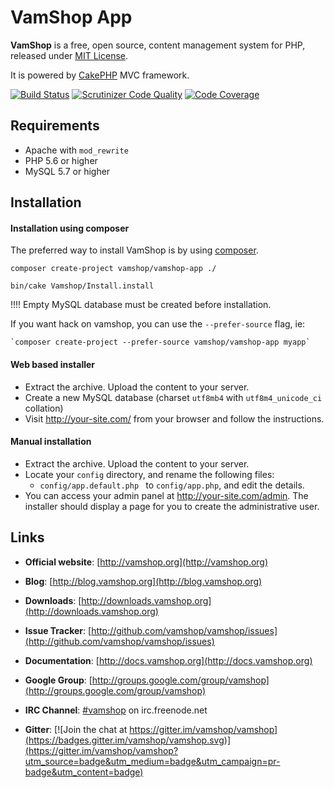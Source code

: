 # VamShop App

**VamShop** is a free, open source, content management system for PHP, released under [MIT License](http://github.com/vamshop/vamshop-app/blob/master/LICENSE.txt).

It is powered by [CakePHP](http://cakephp.org) MVC framework.

[![Build Status](https://travis-ci.org/vamshop/vamshop.svg?branch=master)](https://travis-ci.org/vamshop/vamshop)
[![Scrutinizer Code Quality](https://scrutinizer-ci.com/g/vamshop/vamshop/badges/quality-score.png?b=master)](https://scrutinizer-ci.com/g/vamshop/vamshop/?branch=master)
[![Code Coverage](https://scrutinizer-ci.com/g/vamshop/vamshop/badges/coverage.png?b=master)](https://scrutinizer-ci.com/g/vamshop/vamshop/?branch=master)

## Requirements
  * Apache with `mod_rewrite`
  * PHP 5.6 or higher
  * MySQL 5.7 or higher

## Installation

#### Installation using composer

The preferred way to install VamShop is by using [composer](http://getcomposer.org).

    composer create-project vamshop/vamshop-app ./
    
    bin/cake Vamshop/Install.install

!!!! Empty MySQL database must be created before installation.

If you want hack on vamshop, you can use the `--prefer-source` flag, ie:

    `composer create-project --prefer-source vamshop/vamshop-app myapp`

#### Web based installer

  * Extract the archive. Upload the content to your server.
  * Create a new MySQL database (charset `utf8mb4` with `utf8m4_unicode_ci` collation)
  * Visit http://your-site.com/ from your browser and follow the instructions.

#### Manual installation

  * Extract the archive. Upload the content to your server.
  * Locate your `config` directory, and rename the following files:
    * `config/app.default.php ` to `config/app.php`, and edit the details.
  * You can access your admin panel at http://your-site.com/admin. The installer
    should display a page for you to create the administrative user.

## Links

  * **Official website**: [http://vamshop.org](http://vamshop.org)
  * **Blog**: [http://blog.vamshop.org](http://blog.vamshop.org)
  * **Downloads**: [http://downloads.vamshop.org](http://downloads.vamshop.org)
  * **Issue Tracker**: [http://github.com/vamshop/vamshop/issues](http://github.com/vamshop/vamshop/issues)
  * **Documentation**: [http://docs.vamshop.org](http://docs.vamshop.org)
  * **Google Group**: [http://groups.google.com/group/vamshop](http://groups.google.com/group/vamshop)
  * **IRC Channel**: [#vamshop](irc://irc.freenode.net/vamshop) on irc.freenode.net

  * **Gitter**: [![Join the chat at https://gitter.im/vamshop/vamshop](https://badges.gitter.im/vamshop/vamshop.svg)](https://gitter.im/vamshop/vamshop?utm_source=badge&utm_medium=badge&utm_campaign=pr-badge&utm_content=badge)

